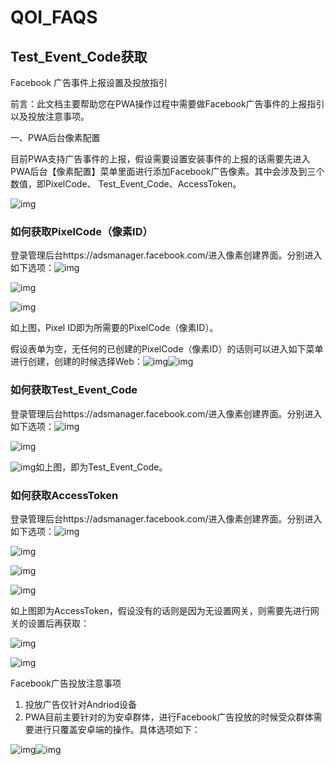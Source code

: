 # QOI_FAQS  

## Test_Event_Code获取 

Facebook 广告事件上报设置及投放指引

前言：此文档主要帮助您在PWA操作过程中需要做Facebook广告事件的上报指引以及投放注意事项。

一、PWA后台像素配置

目前PWA支持广告事件的上报，假设需要设置安装事件的上报的话需要先进入PWA后台【像素配置】菜单里面进行添加Facebook广告像素。其中会涉及到三个数值，即PixelCode、  Test_Event_Code、AccessToken。  

![img](faqs.assets/wps267.jpg) 

### 如何获取PixelCode（像素ID）  

登录管理后台https://adsmanager.facebook.com/进入像素创建界面。分别进入如下选项：![img](faqs.assets/wps268.jpg)

![img](faqs.assets/wps269.jpg) 

![img](faqs.assets/wps270.jpg) 

如上图，Pixel ID即为所需要的PixelCode（像素ID）。

假设表单为空，无任何的已创建的PixelCode（像素ID）的话则可以进入如下菜单进行创建，创建的时候选择Web：![img](faqs.assets/wps271.jpg)![img](faqs.assets/wps272.jpg)

### 如何获取Test_Event_Code  

登录管理后台https://adsmanager.facebook.com/进入像素创建界面。分别进入如下选项：![img](faqs.assets/wps273.jpg)

![img](faqs.assets/wps274.jpg) 

![img](faqs.assets/wps275.jpg)如上图，即为Test_Event_Code。

### 如何获取AccessToken  

登录管理后台https://adsmanager.facebook.com/进入像素创建界面。分别进入如下选项：![img](faqs.assets/wps276.jpg)

![img](faqs.assets/wps277.jpg) 

![img](faqs.assets/wps278.jpg) 

![img](faqs.assets/wps279.jpg) 

如上图即为AccessToken，假设没有的话则是因为无设置网关，则需要先进行网关的设置后再获取：

![img](faqs.assets/wps280.jpg) 

![img](faqs.assets/wps281.jpg) 

Facebook广告投放注意事项  

1. 投放广告仅针对Andriod设备
2. PWA目前主要针对的为安卓群体，进行Facebook广告投放的时候受众群体需要进行只覆盖安卓端的操作。具体选项如下：

![img](faqs.assets/wps282.jpg)![img](faqs.assets/wps283.jpg) 

 